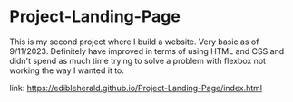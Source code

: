 # Project-Landing-Page

This is my second project where I build a website. Very basic as of 9/11/2023. Definitely have improved in terms of using HTML and CSS and didn't spend as much time trying to solve a problem with flexbox not working the way I wanted it to. 

link: https://edibleherald.github.io/Project-Landing-Page/index.html